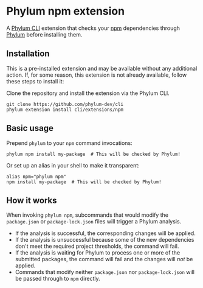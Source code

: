 # Phylum npm extension

A [Phylum CLI][phylum-cli] extension that checks your [npm][npm] dependencies
through [Phylum][phylum] before installing them.

## Installation

This is a pre-installed extension and may be available without any additional
action. If, for some reason, this extension is not already available, follow
these steps to install it:

Clone the repository and install the extension via the Phylum CLI.

```console
git clone https://github.com/phylum-dev/cli
phylum extension install cli/extensions/npm
```

## Basic usage

Prepend `phylum` to your `npm` command invocations:

```console
phylum npm install my-package  # This will be checked by Phylum!
```

Or set up an alias in your shell to make it transparent:

```console
alias npm="phylum npm"
npm install my-package  # This will be checked by Phylum!
```

## How it works

When invoking `phylum npm`, subcommands that would modify the `package.json` or
`package-lock.json` files will trigger a Phylum analysis.

- If the analysis is successful, the corresponding changes will be applied.
- If the analysis is unsuccessful because some of the new dependencies don't
  meet the required project thresholds, the command will fail.
- If the analysis is waiting for Phylum to process one or more of the submitted
  packages, the command will fail and the changes will _not_ be applied.
- Commands that modify neither `package.json` nor `package-lock.json` will be
  passed through to `npm` directly.

[phylum]: https://phylum.io
[phylum-cli]: https://github.com/phylum-dev/cli
[npm]: https://www.npmjs.com/

